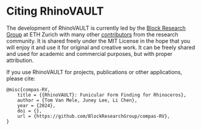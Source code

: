 # Citing RhinoVAULT

The development of RhinoVAULT is currently led by the [Block Research Group](https://brg.ethz.ch/) at ETH Zurich with many other [contributors](https://github.com/BlockResearchGroup/compas-RV/graphs/contributors) from the research community. It is shared freely under the MIT License in the hope that you will enjoy it and use it for original and creative work. It can be freely shared and used for academic and commercial purposes, but with proper attribution.

If you use RhinoVAULT for projects, publications or other applications, please cite:

```
@misc{compas-RV,
    title = {{RhinoVAULT}: Funicular Form Finding for Rhinoceros},
    author = {Tom Van Mele, Juney Lee, Li Chen},
    year = {2024},
    doi = {},
    url = {https://github.com/BlockResearchGroup/compas-RV},
}
```
